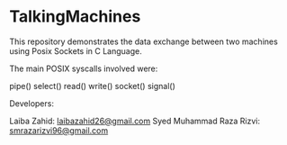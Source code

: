 # TalkingMachines
This repository demonstrates the data exchange between two machines using Posix Sockets in C Language.

The main POSIX syscalls involved were:

pipe()
select()
read() write()
socket()
signal()

Developers:

Laiba Zahid: laibazahid26@gmail.com
Syed Muhammad Raza Rizvi: smrazarizvi96@gmail.com

